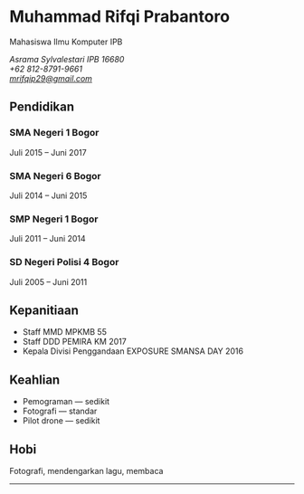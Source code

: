 Muhammad Rifqi Prabantoro
============

Mahasiswa Ilmu Komputer IPB


*Asrama Sylvalestari IPB 16680*<br>
*+62 812-8791-9661*<br>
*mrifqip29@gmail.com*<br>


Pendidikan
----------
### SMA Negeri 1 Bogor
Juli 2015 – Juni 2017

### SMA Negeri 6 Bogor
Juli 2014 – Juni 2015

### SMP Negeri 1 Bogor
Juli 2011 – Juni 2014

### SD Negeri Polisi 4 Bogor
Juli 2005 – Juni 2011

Kepanitiaan
---------

-   Staff MMD MPKMB 55
-   Staff DDD PEMIRA KM 2017
-   Kepala Divisi Penggandaan EXPOSURE SMANSA DAY 2016

Keahlian
--------

-   Pemograman — sedikit
-   Fotografi — standar
-   Pilot drone — sedikit

Hobi
----

Fotografi, mendengarkan lagu, membaca

---
